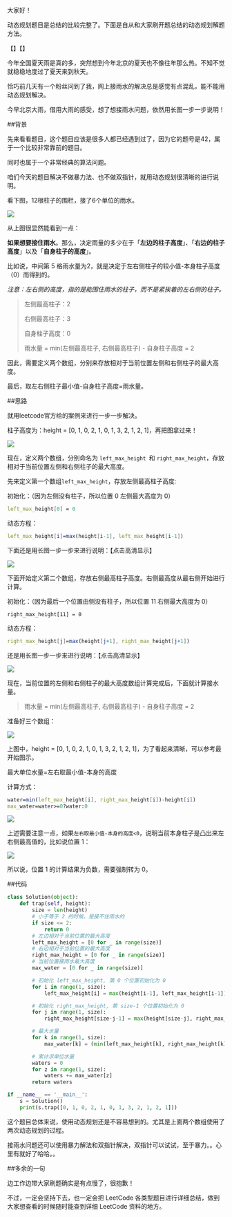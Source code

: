 大家好！

动态规划题目是总结的比较完整了。下面是自从和大家刷开题总结的动态规划解题方法。

【】【】

今年全国夏天雨是真的多，突然想到今年北京的夏天也不像往年那么热。不知不觉就稳稳地度过了夏天来到秋天。

恰巧前几天有一个粉丝问到了我，网上接雨水的解决总是感觉有点混乱，能不能用动态规划解决。

今早北京大雨，借用大雨的感受，想了想接雨水问题，依然用长图一步一步说明！

##背景

先来看看题目，这个题目应该是很多人都已经遇到过了，因为它的题号是42，属于一个比较非常靠前的题目。

同时也属于一个非常经典的算法问题。

咱们今天的题目解决不做暴力法、也不做双指针，就用动态规划很清晰的进行说明。

看下图，12根柱子的围栏，接了6个单位的雨水。

![](img/接雨水-1.png)

从上图很显然能看到一点：

**如果想要接住雨水**。那么，决定雨量的多少在于「**左边的柱子高度**」、「**右边的柱子高度**」以及「**自身柱子的高度**」。

比如说，中间第 5 格雨水量为2，就是决定于左右侧柱子的较小值-本身柱子高度（0）而得到的。

*注意：左右侧的高度，指的是能围住雨水的柱子，而不是紧挨着的左右侧的柱子。*

> 左侧最高柱子：2
>
> 右侧最高柱子：3
>
> 自身柱子高度：0
>
> 雨水量 = min(左侧最高柱子, 右侧最高柱子) - 自身柱子高度 = 2

因此，需要定义两个数组，分别来存放相对于当前位置左侧和右侧柱子的最大高度。

最后，取左右侧柱子最小值-自身柱子高度=雨水量。



##思路

就用leetcode官方给的案例来进行一步一步解决。

柱子高度为：height = [0, 1, 0, 2, 1, 0, 1, 3, 2, 1, 2, 1]，再把图拿过来！

![](img/接雨水-1.png)

现在，定义两个数组，分别命名为 `left_max_height `和 `right_max_height`，存放相对于当前位置左侧和右侧柱子的最大高度。

先来定义第一个数组`left_max_height`，存放左侧最高柱子高度:

初始化：（因为左侧没有柱子，所以位置 0 左侧最大高度为 0）

```mathematica
left_max_height[0] = 0
```

动态方程：

```mathematica
left_max_height[i]=max(height[i-1], left_max_height[i-1])
```

下面还是用长图一步一步来进行说明：【点击高清显示】

![](img/接雨水-2.png)



下面开始定义第二个数组，存放右侧最高柱子高度。右侧最高度从最右侧开始进行计算。

初始化：（因为最后一个位置由侧没有柱子，所以位置 11 右侧最大高度为 0）

```
right_max_height[11] = 0
```

动态方程：

```mathematica
right_max_height[j]=max(height[j+1], right_max_height[j+1])
```

还是用长图一步一步来进行说明：【点击高清显示】

![](img/接雨水-3.png)



现在，当前位置的左侧和右侧柱子的最大高度数组计算完成后，下面就计算接水量。

> 雨水量 = min(左侧最高柱子, 右侧最高柱子) - 自身柱子高度 = 2

准备好三个数组：

![](img/接雨水-4.png)

上图中，height = [0, 1, 0, 2, 1, 0, 1, 3, 2, 1, 2, 1]，为了看起来清晰，可以参考最开始图示。

最大单位水量=左右取最小值-本身的高度

计算方式：

```mathematica
water=min(left_max_height[i], right_max_height[i])-height[i])
max_water=water>=0?water:0
```

![](img/接雨水-6.png)

上述需要注意一点，如果`左右取最小值-本身的高度<0`，说明当前本身柱子是凸出来左右侧最高值的，比如说位置 1：

![](img/接雨水-5.png)

所以说，位置 1 的计算结果为负数，需要强制转为 0。



##代码

```python
class Solution(object):
    def trap(self, height):
        size = len(height)
        # 小于等于 2 的时候，是接不住雨水的
        if size <= 2:
            return 0
        # 左边相对于当前位置的最大高度
        left_max_height = [0 for _ in range(size)]
        # 右边相对于当前位置的最大高度
        right_max_height = [0 for _ in range(size)]
        # 当前位置接雨水最大高度
        max_water = [0 for _ in range(size)]

        # 初始化 left_max_height, 第 0 个位置初始化为 0
        for i in range(1, size):
            left_max_height[i] = max(height[i-1], left_max_height[i-1])

        # 初始化 right_max_height, 第 size-1 个位置初始化为 0
        for j in range(1, size):
            right_max_height[size-j-1] = max(height[size-j], right_max_height[size-j])

        # 最大水量
        for k in range(1, size):
            max_water[k] = (min(left_max_height[k], right_max_height[k])-height[k] if min(left_max_height[k], right_max_height[k])-height[k]>=0 else 0)

        # 累计求单位水量
        waters = 0
        for z in range(1, size):
            waters += max_water[z]
        return waters

if __name__ == '__main__':
    s = Solution()
    print(s.trap([0, 1, 0, 2, 1, 0, 1, 3, 2, 1, 2, 1]))
```

这个题目总体来说，使用动态规划还是不容易想到的。尤其是上面两个数组使用了两次动态规划的过程。

接雨水问题还可以使用暴力解法和双指针解决，双指针可以试试，至于暴力。。心里有就好了哈哈。。

##多余的一句

边工作边带大家刷题确实是有点慢了，很抱歉！

不过，一定会坚持下去，也一定会把 LeetCode 各类型题目进行详细总结，做到大家想查看的时候随时能查到详细 LeetCode 资料的地方。

































